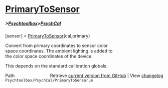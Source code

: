 # [PrimaryToSensor](PrimaryToSensor)
##### >[Psychtoolbox](Psychtoolbox)>[PsychCal](PsychCal)

[sensor] = [PrimaryToSensor](PrimaryToSensor)(cal,primary)  
  
Convert from primary coordinates to sensor color   
space coordinates.  The ambient lighting is added to  
the color space coordinates of the device.  
  
This depends on the standard calibration globals.  




<div class="code_header" style="text-align:right;">
  <span style="float:left;">Path&nbsp;&nbsp;</span> <span class="counter">Retrieve <a href=
  "https://raw.github.com/Psychtoolbox-3/Psychtoolbox-3/beta/Psychtoolbox/PsychCal/PrimaryToSensor.m">current version from GitHub</a> | View <a href=
  "https://github.com/Psychtoolbox-3/Psychtoolbox-3/commits/beta/Psychtoolbox/PsychCal/PrimaryToSensor.m">changelog</a></span>
</div>
<div class="code">
  <code>Psychtoolbox/PsychCal/PrimaryToSensor.m</code>
</div>

